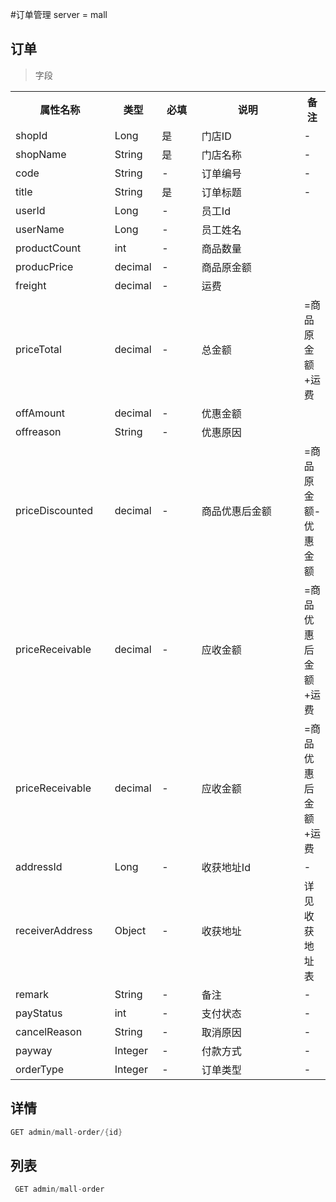 #订单管理
server = mall

## 订单
 
> 字段
 <table>
     <tr>
         <th style="width:150px;">属性名称</th>
         <th style="width:60px;">类型</th>
         <th style="width:60px;">必填</th>
         <th style="width:200px;">说明</th>
         <th>备注</th>
     </tr>
     <tr>
         <td>shopId</td>
         <td>Long</td>
         <td>是</td>
         <td>门店ID</td>
         <td>-</td>
     </tr>
     <tr>
         <td>shopName</td>
         <td>String</td>
         <td>是</td>
         <td>门店名称</td>
         <td>-</td>
     </tr>
     <tr>
         <td>code</td>
         <td>String</td>
         <td>-</td>
         <td>订单编号</td>
         <td>-</td>
     </tr>
     <tr>
         <td>title</td>
         <td>String</td>
         <td>是</td>
         <td>订单标题</td>
         <td>-</td>
     </tr>
     <tr>
         <td>userId</td>
         <td>Long</td>
         <td>-</td>
         <td>员工Id</td>
         <td></td>
     </tr>
     <tr>
         <td>userName</td>
         <td>Long</td>
         <td>-</td>
         <td>员工姓名</td>
         <td></td>
     </tr>
     <tr>
         <td>productCount</td>
         <td>int</td>
         <td>-</td>
         <td>商品数量</td>
         <td></td>
     </tr>
      <tr>
          <td>producPrice</td>
          <td>decimal</td>
          <td>-</td>
          <td>商品原金额</td>
          <td></td>
      </tr>
      <tr>
          <td>freight</td>
          <td>decimal</td>
          <td>-</td>
          <td>运费</td>
          <td></td>
      </tr>
      <tr>
          <td>priceTotal</td>
          <td>decimal</td>
          <td>-</td>
          <td>总金额</td>
          <td>=商品原金额+运费</td>
      </tr>
      <tr>
          <td>offAmount</td>
          <td>decimal</td>
          <td>-</td>
          <td>优惠金额</td>
          <td></td>
      </tr>
      <tr>
          <td>offreason</td>
          <td>String</td>
          <td>-</td>
          <td>优惠原因</td>
          <td></td>
      </tr>
      <tr>
          <td>priceDiscounted</td>
          <td>decimal</td>
          <td>-</td>
          <td>商品优惠后金额</td>
          <td>=商品原金额-优惠金额</td>
      </tr>
       <tr>
        <td>priceReceivable</td>
        <td>decimal</td>
        <td>-</td>
        <td>应收金额</td>
        <td>=商品优惠后金额+运费</td>
      </tr>
         <tr>
            <td>priceReceivable</td>
            <td>decimal</td>
            <td>-</td>
            <td>应收金额</td>
            <td>=商品优惠后金额+运费</td>
        </tr>
         <tr>
            <td>addressId</td>
            <td>Long</td>
            <td>-</td>
            <td>收获地址Id</td>
            <td>-</td>
        </tr>
         <tr>
            <td>receiverAddress</td>
            <td>Object</td>
            <td>-</td>
            <td>收获地址</td>
            <td>详见收获地址表</td>
        </tr>
         <tr>
            <td>remark</td>
            <td>String</td>
            <td>-</td>
            <td>备注</td>
            <td>-</td>
        </tr>
         <tr>
            <td>payStatus</td>
            <td>int</td>
            <td>-</td>
            <td>支付状态</td>
            <td>-</td>
        </tr>
         <tr>
            <td>cancelReason</td>
            <td>String</td>
            <td>-</td>
            <td>取消原因</td>
            <td>-</td>
        </tr>
         <tr>
            <td>payway</td>
            <td>Integer</td>
            <td>-</td>
            <td>付款方式</td>
            <td>-</td>
         </tr>   
         <tr>
            <td>orderType</td>
            <td>Integer</td>
            <td>-</td>
            <td>订单类型</td>
            <td>-</td>
        </tr>
 </table>    
 
  

  ## 详情
  ```java 
  GET admin/mall-order/{id}
 ```
 
 ## 列表
   
```java 
 GET admin/mall-order
```

 